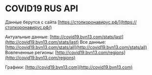 # COVID19 RUS API

Данные берутся с сайта [https://стопкоронавирус.рф/](https://стопкоронавирус.рф/)

Актуальные данные: [http://covid19.bvn13.com/stats/last](http://covid19.bvn13.com/stats/last)
Все данные: [http://covid19.bvn13.com/stats/all](http://covid19.bvn13.com/stats/all)
Вовлеченные регионы: [http://covid19.bvn13.com/regions](http://covid19.bvn13.com/regions)

Графики: [http://covid19.bvn13.com](http://covid19.bvn13.com)